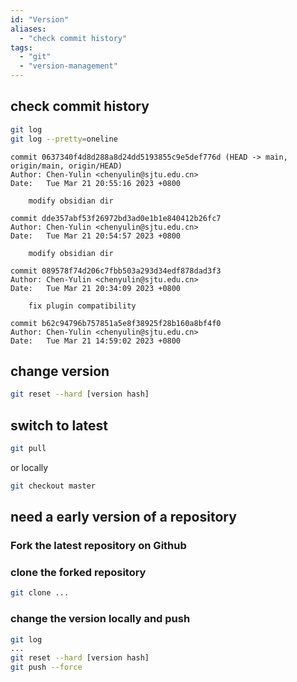 ```yaml
---
id: "Version"
aliases:
  - "check commit history"
tags:
  - "git"
  - "version-management"
---
```

## check commit history

```bash
git log
git log --pretty=oneline
```
```vi
commit 0637340f4d8d288a8d24dd5193855c9e5def776d (HEAD -> main, origin/main, origin/HEAD)
Author: Chen-Yulin <chenyulin@sjtu.edu.cn>
Date:   Tue Mar 21 20:55:16 2023 +0800

    modify obsidian dir

commit dde357abf53f26972bd3ad0e1b1e840412b26fc7
Author: Chen-Yulin <chenyulin@sjtu.edu.cn>
Date:   Tue Mar 21 20:54:57 2023 +0800

    modify obsidian dir

commit 089578f74d206c7fbb503a293d34edf878dad3f3
Author: Chen-Yulin <chenyulin@sjtu.edu.cn>
Date:   Tue Mar 21 20:34:09 2023 +0800

    fix plugin compatibility

commit b62c94796b757851a5e8f38925f28b160a8bf4f0
Author: Chen-Yulin <chenyulin@sjtu.edu.cn>
Date:   Tue Mar 21 14:59:02 2023 +0800
```

## change version 
```bash
git reset --hard [version hash]
```
## switch to latest
```bash
git pull
```
or locally
```bash
git checkout master
```

## need a early version of a repository
### Fork the latest repository on Github
### clone the forked repository
```bash
git clone ...
```
### change the version locally and push
```bash
git log
...
git reset --hard [version hash]
git push --force
```
